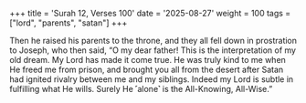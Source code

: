 +++
title = 'Surah 12, Verses 100'
date = '2025-08-27'
weight = 100
tags = ["lord", "parents", "satan"]
+++

Then he raised his parents to the throne, and they all fell down in prostration to Joseph, who then said, “O my dear father! This is the interpretation of my old dream. My Lord has made it come true. He was truly kind to me when He freed me from prison, and brought you all from the desert after Satan had ignited rivalry between me and my siblings. Indeed my Lord is subtle in fulfilling what He wills. Surely He ˹alone˺ is the All-Knowing, All-Wise.”